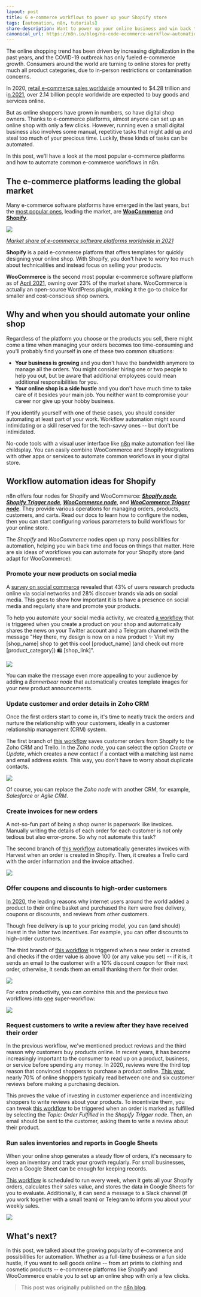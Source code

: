 ```yaml
---
layout: post
title: 6 e-commerce workflows to power up your Shopify store
tags: [automation, n8n, tutorials]
share-description: Want to power up your online business and win back time? Discover how no-code workflow automation can help!
canonical_url: https://n8n.io/blog/no-code-ecommerce-workflow-automations/
---
```


The online shopping trend has been driven by increasing digitalization in the past years, and the COVID-19 outbreak has only fueled e-commerce growth. Consumers around the world are turning to online stores for pretty much all product categories, due to in-person restrictions or contamination concerns.

In 2020, [retail e-commerce sales worldwide](https://www.statista.com/statistics/379046/worldwide-retail-e-commerce-sales/) amounted to $4.28 trillion and i[n 2021](https://www.statista.com/statistics/251666/number-of-digital-buyers-worldwide/), over 2.14 billion people worldwide are expected to buy goods and services online.

But as online shoppers have grown in numbers, so have digital shop owners. Thanks to e-commerce platforms, almost anyone can set up an online shop with only a few clicks. However, running even a small digital business also involves some manual, repetitive tasks that might add up and steal too much of your precious time. Luckily, these kinds of tasks can be automated.

In this post, we'll have a look at the most popular e-commerce platforms and how to automate common e-commerce workflows in n8n.


## The e-commerce platforms leading the global market

Many e-commerce software platforms have emerged in the last years, but the [most popular ones](https://www.statista.com/statistics/710207/worldwide-ecommerce-platforms-market-share/), leading the market, are **[WooCommerce](https://woocommerce.com/)** and [**Shopify**](https://www.shopify.com/).

![](https://n8n.io/blog/content/images/2021/09/statista_ecommerceplatforms.png)

[*Market share of e-commerce software platforms worldwide in 2021*](https://www.statista.com/statistics/950550/worldwide-ecommerce-platforms-market-share/)

**Shopify** is a paid e-commerce platform that offers templates for quickly designing your online shop. With Shopify, you don't have to worry too much about technicalities and instead focus on selling your products.

**WooCommerce** is the second most popular e-commerce software platform as of [April 2021](https://www.statista.com/statistics/710207/worldwide-ecommerce-platforms-market-share/), owning over 23% of the market share. WooCommerce is actually an open-source WordPress plugin, making it the go-to choice for smaller and cost-conscious shop owners.

## Why and when you should automate your online shop

Regardless of the platform you choose or the products you sell, there might come a time when managing your orders becomes too time-consuming and you'll probably find yourself in one of these two common situations:

-   **Your business is growing** and you don't have the bandwidth anymore to manage all the orders. You might consider hiring one or two people to help you out, but be aware that additional employees could mean additional responsibilities for you.
-   **Your online shop is a side hustle** and you don't have much time to take care of it besides your main job. You neither want to compromise your career nor give up your hobby business.

If you identify yourself with one of these cases, you should consider automating at least part of your work. Workflow automation might sound intimidating or a skill reserved for the tech-savvy ones -- but don't be intimidated.

No-code tools with a visual user interface like [n8n](https://n8n.io/) make automation feel like childsplay. You can easily combine WooCommerce and Shopify integrations with other apps or services to automate common workflows in your digital store.

## Workflow automation ideas for Shopify

n8n offers four nodes for Shopify and WooCommerce: [***Shopify node***](https://docs.n8n.io/nodes/n8n-nodes-base.shopify/), [***Shopify Trigger node***](https://docs.n8n.io/nodes/n8n-nodes-base.shopifyTrigger/), [***WooCommerce node***](https://docs.n8n.io/nodes/n8n-nodes-base.wooCommerce/), and [***WooCommerce Trigger node***](https://docs.n8n.io/nodes/n8n-nodes-base.wooCommerceTrigger/). They provide various operations for managing orders, products, customers, and carts. Read our docs to learn how to configure the nodes, then you can start configuring various parameters to build workflows for your online store.

The *Shopify* and *WooCommerce* nodes open up many possibilities for automation, helping you win back time and focus on things that matter. Here are six ideas of workflows you can automate for your Shopify store (and adapt for WooCommerce):

### Promote your new products on social media

A [survey on social commerce](https://www.statista.com/statistics/1031962/global-social-commerce-activities-age/) revealed that 43% of users research products online via social networks and 28% discover brands via ads on social media. This goes to show how important it is to have a presence on social media and regularly share and promote your products.

To help you automate your social media activity, we created [a workflow](https://n8n.io/workflows/1205) that is triggered when you create a product on your shop and automatically shares the news on your Twitter account and a Telegram channel with the message "Hey there, my design is now on a new product ✨ Visit my [shop_name] shop to get this cool [product_name] (and check out more [product_category]) 🛍️ [shop_link]".

![](https://lh4.googleusercontent.com/PfT3breNP11_HKVZtsbWEbvaQeAx6Lw9DndVq-cxhtkJd7omEgOVxzmaSp3lXU4vWbFLBXzo0McRpv3o0mUZrZQaDuKJoBcL1PqyoJ6aV3BC2Jr89Oly36Mvv9r-Dq-rFaHjiMTU=s0)

You can make the message even more appealing to your audience by adding a *Bannerbear node* that automatically creates template images for your new product announcements.

### Update customer and order details in Zoho CRM

Once the first orders start to come in, it's time to neatly track the orders and nurture the relationship with your customers, ideally in a customer relationship management (CRM) system.

The first branch of [this workflow](https://n8n.io/workflows/1206) saves customer orders from Shopify to the Zoho CRM and Trello. In the *Zoho node*, you can select the option *Create or Update*, which creates a new contact if a contact with a matching last name and email address exists. This way, you don't have to worry about duplicate contacts.

![](https://lh5.googleusercontent.com/VZPu93FFd12B4IH-MmCNYumKg_yt-SxoIPvF6uKI9KjM2unE4kUTdwE0t2R3DXUwc5CUA7Wy2iwVeoB37AnQ3pKrTv1lvr7BTPfPVG-VI7yV_m1ucxoKDf6xrHulPm1oY7JOkRxy=s0)

Of course, you can replace the *Zoho node* with another CRM, for example, *Salesforce* or *Agile CRM*.

### Create invoices for new orders

A not-so-fun part of being a shop owner is paperwork like invoices. Manually writing the details of each order for each customer is not only tedious but also error-prone. So why not automate this task?

The second branch of [this workflow](https://n8n.io/workflows/1206) automatically generates invoices with Harvest when an order is created in Shopify. Then, it creates a Trello card with the order information and the invoice attached.

![](https://lh3.googleusercontent.com/gQKFDQxQjHaujl4qDGx3HA7fxZzrEk9BYx7xph5d-Di69h8gWmVdZH53l_k6433ECcb61VMAzJRtFECbVnUfI1enrz-NGxKqbLLbbTtoDypbwr92lV30fpu_CmfROXWH-wkns_BB=s0)


### Offer coupons and discounts to high-order customers

[In 2020](https://www.statista.com/statistics/1231069/leading-reasons-for-buying-products-when-shopping-online/), the leading reasons why internet users around the world added a product to their online basket and purchased the item were free delivery, coupons or discounts, and reviews from other customers.

Though free delivery is up to your pricing model, you can (and should) invest in the latter two incentives. For example, you can offer discounts to high-order customers.

The third branch of [this workflow](https://n8n.io/workflows/1206) is triggered when a new order is created and checks if the order value is above 100 (or any value you set) -- if it is, it sends an email to the customer with a 10% discount coupon for their next order, otherwise, it sends them an email thanking them for their order.

![](https://lh6.googleusercontent.com/_hXeGJ0Zy91SxF_t_mXa3GYiyuJT2RyjmfCJeN92vtND7lsuJLo7oGbvDTPCg7TJQSOEaV1E0I3xgtJ_Z9O-2qu0MyX5hz9oUVsMwp4gp8Uajn2EI9f2J3j-1G4buWZm3b0kmB4-=s0)


For extra productivity, you can combine this and the previous two workflows into [one](https://n8n.io/workflows/1206) super-workflow:

![](https://lh6.googleusercontent.com/rrUF6JaAVO0z9RQmXa5BMHVgsFN9q7H4IbAI7r2WOvRCOwjjtaKoAQzcyb78HNEqSbwFd4hqNHYBH9mMqKd-xgVRPE1BwT3Jq0JjP-g-OWaowQArRJoUecsFM2gdzlbKrn1l6geb=s0)


### Request customers to write a review after they have received their order

In the previous workflow, we've mentioned product reviews and the third reason why customers buy products online. In recent years, it has become increasingly important to the consumer to read up on a product, business, or service before spending any money. In 2020, reviews were the third top reason that convinced shoppers to purchase a product online. [This year](https://www.statista.com/statistics/1020836/share-of-shoppers-reading-reviews-before-purchase/), nearly 70% of online shoppers typically read between one and six customer reviews before making a purchasing decision.

This proves the value of investing in customer experience and incentivizing shoppers to write reviews about your products. To incentivize them, you can tweak [this workflow](https://n8n.io/workflows/1206) to be triggered when an order is marked as fulfilled by selecting the *Topic: Order Fulfilled* in the *Shopify Trigger node*. Then, an email should be sent to the customer, asking them to write a review about their product.

### Run sales inventories and reports in Google Sheets

When your online shop generates a steady flow of orders, it's necessary to keep an inventory and track your growth regularly. For small businesses, even a Google Sheet can be enough for keeping records.

[This workflow](https://n8n.io/workflows/1207) is scheduled to run every week, when it gets all your Shopify orders, calculates their sales value, and stores the data in Google Sheets for you to evaluate. Additionally, it can send a message to a Slack channel (if you work together with a small team) or Telegram to inform you about your weekly sales.

![](https://lh5.googleusercontent.com/eUv1I8a5iJJfVtPYkIVgK96eEA0c1tcw7NbeGwut5yhRcJ2uXvRwbeVthn3eeW4OgXIPjPLH1kZdT1ZxHlbgEyyZoeqOiVxadLih9X6dvZOYd9p7SINMX6D4sWGWKNJs6DReWRig=s0)


## What's next?

In this post, we talked about the growing popularity of e-commerce and possibilities for automation. Whether as a full-time business or a fun side hustle, if you want to sell goods online -- from art prints to clothing and cosmetic products -- e-commerce platforms like Shopify and WooCommerce enable you to set up an online shop with only a few clicks.

> This post was originally published on the [n8n blog](https://n8n.io/blog/no-code-ecommerce-workflow-automations/).